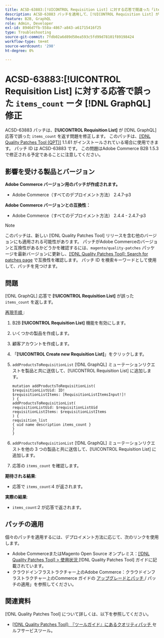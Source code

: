 ```yaml
---
title: ACSD-63883:[!UICONTROL Requisition List] に対する応答で間違った「items_count」  [!DNL GraphQL]  修正
description: ACSD-63883 パッチを適用して、[!UICONTROL Requisition List] が応答で誤った「items_count」を返す問題を修正し  [!DNL GraphQL]  ください。
feature: B2B, GraphQL
role: Admin, Developer
exl-id: 8946d7fb-558a-4867-a843-a61715416f25
type: Troubleshooting
source-git-commit: 7fdb02a6d89d50ea593c5fd99d78101f89198424
workflow-type: tm+mt
source-wordcount: '298'
ht-degree: 0%

---
```


# ACSD-63883:[!UICONTROL Requisition List] に対する応答で誤った `items_count` ータ [!DNL GraphQL] 修正

ACSD-63883 パッチは、**[!UICONTROL Requisition List]** が [!DNL GraphQL] 応答で誤った `items_count` を返す問題を修正します。 このパッチは、[[!DNL Quality Patches Tool (QPT)]](/help/tools/quality-patches-tool/quality-patches-tool-to-self-serve-quality-patches.md) 1.1.61 がインストールされている場合に使用できます。 パッチ ID は ACSD-63883 です。 この問題はAdobe Commerce B2B 1.5.3 で修正される予定であることに注意してください。

## 影響を受ける製品とバージョン

**Adobe Commerce バージョン用のパッチが作成されます。**

* Adobe Commerce（すべてのデプロイメント方法） 2.4.7-p3

**Adobe Commerce バージョンとの互換性：**

* Adobe Commerce（すべてのデプロイメント方法） 2.4.4 - 2.4.7-p3

>[!NOTE]
>
>このパッチは、新しい [!DNL Quality Patches Tool] リリースを含む他のバージョンにも適用される可能性があります。 パッチがAdobe Commerceのバージョンと互換性があるかどうかを確認するには、`magento/quality-patches` パッケージを最新バージョンに更新し、[[!DNL Quality Patches Tool]: Search for patches page](https://experienceleague.adobe.com/tools/commerce-quality-patches/index.html) で互換性を確認します。 パッチ ID を検索キーワードとして使用して、パッチを見つけます。

## 問題

[!DNL GraphQL] 応答で **[!UICONTROL Requisition List]** が誤った `items_count` を返します。


<u> 再現手順 </u>:

1. B2B **[!UICONTROL Requisition List]** 機能を有効にします。
1. いくつかの製品を作成します。
1. 顧客アカウントを作成します。
1. 「**[!UICONTROL Create new Requisition List]**」をクリックします。
1. `addProductsToRequisitionList` [!DNL GraphQL] ミューテーションリクエストを製品と共に送信して、[!UICONTROL Requisition List] に追加します。

   ```
   mutation addProductsToRequisitionList(
   $requisitionListUid: ID!
   $requisitionListItems: [RequisitionListItemsInput!]!
   ) {
   addProductsToRequisitionList(
   requisitionListUid: $requisitionListUid
   requisitionListItems: $requisitionListItems
   ) {
   requisition_list
   { uid name description items_count }
   }
   }
   ```

1. `addProductsToRequisitionList` [!DNL GraphQL] ミューテーションリクエストを他の 3 つの製品と共に送信して、[!UICONTROL Requisition List] に追加します。
1. 応答の `items_count` を確認します。

**期待される結果**:

* 応答で `items_count`:4 が返されます。

**実際の結果**:

* `items_count`:2 が応答で返されます。

## パッチの適用

個々のパッチを適用するには、デプロイメント方法に応じて、次のリンクを使用します。

* Adobe CommerceまたはMagento Open Source オンプレミス：[[!DNL Quality Patches Tool] > 使用状況 ](/help/tools/quality-patches-tool/usage.md) [!DNL Quality Patches Tool] ガイドに記載されています。
* クラウドインフラストラクチャー上のAdobe Commerce：クラウドインフラストラクチャー上のCommerce ガイドの [ アップグレードとパッチ ](https://experienceleague.adobe.com/docs/commerce-cloud-service/user-guide/develop/upgrade/apply-patches.html)/ パッチの適用」を参照してください。


## 関連資料

[!DNL Quality Patches Tool] について詳しくは、以下を参照してください。

* [[!DNL Quality Patches Tool]: 『ツールガイド』にあるクオリティパッチ ](/help/tools/quality-patches-tool/quality-patches-tool-to-self-serve-quality-patches.md) セルフサービスツール。
